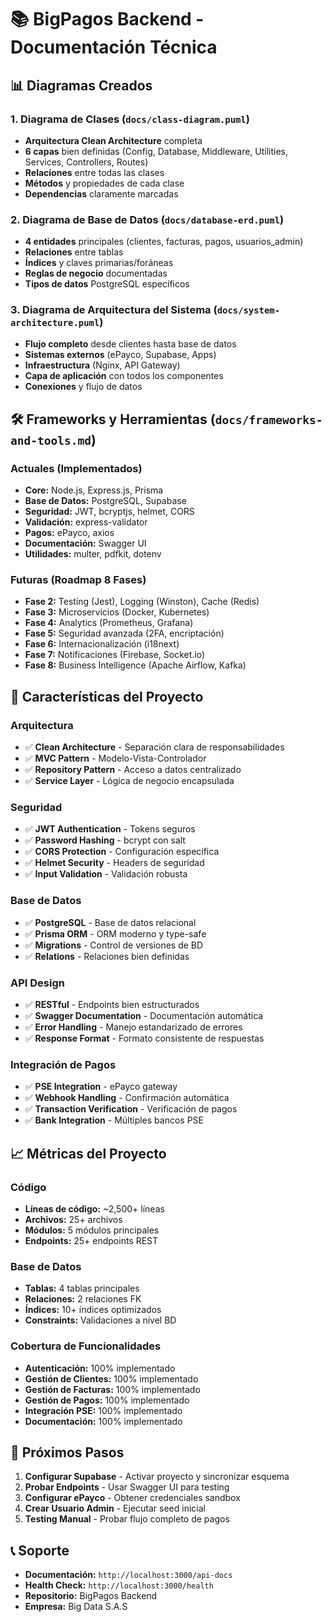 # 📚 BigPagos Backend - Documentación Técnica

## 📊 **Diagramas Creados**

### 1. **Diagrama de Clases** (`docs/class-diagram.puml`)
- **Arquitectura Clean Architecture** completa
- **6 capas** bien definidas (Config, Database, Middleware, Utilities, Services, Controllers, Routes)
- **Relaciones** entre todas las clases
- **Métodos** y propiedades de cada clase
- **Dependencias** claramente marcadas

### 2. **Diagrama de Base de Datos** (`docs/database-erd.puml`)
- **4 entidades** principales (clientes, facturas, pagos, usuarios_admin)
- **Relaciones** entre tablas
- **Índices** y claves primarias/foráneas
- **Reglas de negocio** documentadas
- **Tipos de datos** PostgreSQL específicos

### 3. **Diagrama de Arquitectura del Sistema** (`docs/system-architecture.puml`)
- **Flujo completo** desde clientes hasta base de datos
- **Sistemas externos** (ePayco, Supabase, Apps)
- **Infraestructura** (Nginx, API Gateway)
- **Capa de aplicación** con todos los componentes
- **Conexiones** y flujo de datos

## 🛠️ **Frameworks y Herramientas** (`docs/frameworks-and-tools.md`)

### **Actuales (Implementados)**
- **Core:** Node.js, Express.js, Prisma
- **Base de Datos:** PostgreSQL, Supabase
- **Seguridad:** JWT, bcryptjs, helmet, CORS
- **Validación:** express-validator
- **Pagos:** ePayco, axios
- **Documentación:** Swagger UI
- **Utilidades:** multer, pdfkit, dotenv

### **Futuras (Roadmap 8 Fases)**
- **Fase 2:** Testing (Jest), Logging (Winston), Cache (Redis)
- **Fase 3:** Microservicios (Docker, Kubernetes)
- **Fase 4:** Analytics (Prometheus, Grafana)
- **Fase 5:** Seguridad avanzada (2FA, encriptación)
- **Fase 6:** Internacionalización (i18next)
- **Fase 7:** Notificaciones (Firebase, Socket.io)
- **Fase 8:** Business Intelligence (Apache Airflow, Kafka)

## 🎯 **Características del Proyecto**

### **Arquitectura**
- ✅ **Clean Architecture** - Separación clara de responsabilidades
- ✅ **MVC Pattern** - Modelo-Vista-Controlador
- ✅ **Repository Pattern** - Acceso a datos centralizado
- ✅ **Service Layer** - Lógica de negocio encapsulada

### **Seguridad**
- ✅ **JWT Authentication** - Tokens seguros
- ✅ **Password Hashing** - bcrypt con salt
- ✅ **CORS Protection** - Configuración específica
- ✅ **Helmet Security** - Headers de seguridad
- ✅ **Input Validation** - Validación robusta

### **Base de Datos**
- ✅ **PostgreSQL** - Base de datos relacional
- ✅ **Prisma ORM** - ORM moderno y type-safe
- ✅ **Migrations** - Control de versiones de BD
- ✅ **Relations** - Relaciones bien definidas

### **API Design**
- ✅ **RESTful** - Endpoints bien estructurados
- ✅ **Swagger Documentation** - Documentación automática
- ✅ **Error Handling** - Manejo estandarizado de errores
- ✅ **Response Format** - Formato consistente de respuestas

### **Integración de Pagos**
- ✅ **PSE Integration** - ePayco gateway
- ✅ **Webhook Handling** - Confirmación automática
- ✅ **Transaction Verification** - Verificación de pagos
- ✅ **Bank Integration** - Múltiples bancos PSE

## 📈 **Métricas del Proyecto**

### **Código**
- **Líneas de código:** ~2,500+ líneas
- **Archivos:** 25+ archivos
- **Módulos:** 5 módulos principales
- **Endpoints:** 25+ endpoints REST

### **Base de Datos**
- **Tablas:** 4 tablas principales
- **Relaciones:** 2 relaciones FK
- **Índices:** 10+ índices optimizados
- **Constraints:** Validaciones a nivel BD

### **Cobertura de Funcionalidades**
- **Autenticación:** 100% implementado
- **Gestión de Clientes:** 100% implementado
- **Gestión de Facturas:** 100% implementado
- **Gestión de Pagos:** 100% implementado
- **Integración PSE:** 100% implementado
- **Documentación:** 100% implementado

## 🚀 **Próximos Pasos**

1. **Configurar Supabase** - Activar proyecto y sincronizar esquema
2. **Probar Endpoints** - Usar Swagger UI para testing
3. **Configurar ePayco** - Obtener credenciales sandbox
4. **Crear Usuario Admin** - Ejecutar seed inicial
5. **Testing Manual** - Probar flujo completo de pagos

## 📞 **Soporte**

- **Documentación:** `http://localhost:3000/api-docs`
- **Health Check:** `http://localhost:3000/health`
- **Repositorio:** BigPagos Backend
- **Empresa:** Big Data S.A.S
